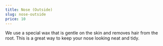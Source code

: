 ```yaml
---
title: Nose (Outside)
slug: nose-outside
price: 10
---
```


We use a special wax that is gentle on the skin and removes hair from the root. This is a great way to keep your nose looking neat and tidy.
